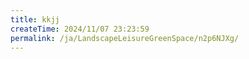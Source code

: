 ```yaml
---
title: kkjj
createTime: 2024/11/07 23:23:59
permalink: /ja/LandscapeLeisureGreenSpace/n2p6NJXg/
---
```

